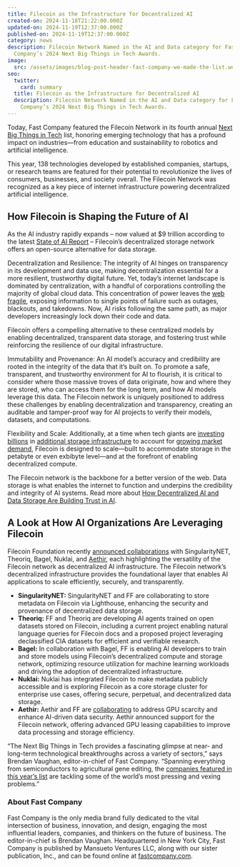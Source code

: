 ```yaml
---
title: Filecoin as the Infrastructure for Decentralized AI
created-on: 2024-11-18T21:22:00.000Z
updated-on: 2024-11-19T12:37:00.000Z
published-on: 2024-11-19T12:37:00.000Z
category: news
description: Filecoin Network Named in the AI and Data category for Fast
  Company’s 2024 Next Big Things in Tech Awards.
image:
  src: /assets/images/blog-post-header-fast-company-we-made-the-list.webp
seo:
  twitter:
    card: summary
  title: Filecoin as the Infrastructure for Decentralized AI
  description: Filecoin Network Named in the AI and Data category for Fast
    Company’s 2024 Next Big Things in Tech Awards.
---
```


Today, Fast Company featured the Filecoin Network in its fourth annual [Next Big Things in Tech](https://www.fastcompany.com/next-big-things-in-tech/list) list, honoring emerging technology that has a profound impact on industries—from education and sustainability to robotics and artificial intelligence.

This year, 138 technologies developed by established companies, startups, or research teams are featured for their potential to revolutionize the lives of consumers, businesses, and society overall. The Filecoin Network was recognized as a key piece of internet infrastructure powering decentralized artificial intelligence.

## How Filecoin is Shaping the Future of AI

As the AI industry rapidly expands – now valued at $9 trillion according to the latest [State of AI Report](https://www.stateof.ai/) – Filecoin’s decentralized storage network offers an open-source alternative for data storage.

Decentralization and Resilience: The integrity of AI hinges on transparency in its development and data use, making decentralization essential for a more resilient, trustworthy digital future. Yet, today’s internet landscape is dominated by centralization, with a handful of corporations controlling the majority of global cloud data. This concentration of power leaves the [web fragile](/blog/the-web-isn-t-forever-new-research-findings-from-not-your-parents-web-project), exposing information to single points of failure such as outages, blackouts, and takedowns. Now, AI risks following the same path, as major developers increasingly lock down their code and data.

Filecoin offers a compelling alternative to these centralized models by enabling decentralized, transparent data storage, and fostering trust while reinforcing the resilience of our digital infrastructure.

Immutability and Provenance: An AI model’s accuracy and credibility are rooted in the integrity of the data that it’s built on. To promote a safe, transparent, and trustworthy environment for AI to flourish, it is critical to consider where those massive troves of data originate, how and where they are stored, who can access them for the long term, and how AI models leverage this data. The Filecoin network is uniquely positioned to address these challenges by enabling decentralization and transparency, creating an auditable and tamper-proof way for AI projects to verify their models, datasets, and computations.

Flexibility and Scale: Additionally, at a time when tech giants are [investing billions](https://www.datacenterdynamics.com/en/news/meta-plans-37bn-digital-infrastructure-investment-in-2024/) in [additional storage infrastructure](https://www.cbre.com/insights/reports/global-data-center-trends-2024) to account for [growing market demand](https://www.statista.com/outlook/tmo/data-center/storage/worldwide#revenue), Filecoin is designed to scale—built to accommodate storage in the petabyte or even exbibyte level—and at the forefront of enabling decentralized compute.

The Filecoin network is the backbone for a better version of the web. Data storage is what enables the internet to function and underpins the credibility and integrity of AI systems. Read more about [How Decentralized AI and Data Storage Are Building Trust in AI](/blog/how-decentralized-ai-and-data-storage-is-building-trust-in-ai).

## A Look at How AI Organizations Are Leveraging Filecoin

Filecoin Foundation recently [announced collaborations](/blog/leading-ai-projects-choose-filecoin-to-advance-ai-marking-the-networks-leading-role-as-depin-backbone-for-ai) with SingularityNET, Theoriq, Bagel, Nuklai, and [Aethir](https://cryptobriefing.com/aethir-filecoin-collaboration-gpu/), each highlighting the versatility of the Filecoin network as decentralized AI infrastructure. The Filecoin network’s decentralized infrastructure provides the foundational layer that enables AI applications to scale efficiently, securely, and transparently.

- **SingularityNET:** SingularityNET and FF are collaborating to store metadata on Filecoin via Lighthouse, enhancing the security and provenance of decentralized data storage.
- **Theoriq:** FF and Theoriq are developing AI agents trained on open datasets stored on Filecoin, including a current project enabling natural language queries for Filecoin docs and a proposed project leveraging declassified CIA datasets for efficient and verifiable research.
- **Bagel:** In collaboration with Bagel, FF is enabling AI developers to train and store models using Filecoin’s decentralized compute and storage network, optimizing resource utilization for machine learning workloads and driving the adoption of decentralized infrastructure.
- **Nuklai:** Nuklai has integrated Filecoin to make metadata publicly accessible and is exploring Filecoin as a core storage cluster for enterprise use cases, offering secure, perpetual, and decentralized data storage.
- **Aethir:** Aethir and FF are [collaborating](https://blog.aethir.com/blog-posts/aethir-and-filecoin-foundation-combining-distributed-gpu-infrastructure-and-decentralized-storage) to address GPU scarcity and enhance AI-driven data security. Aethir announced support for the Filecoin network, offering advanced GPU leasing capabilities to improve data processing and storage efficiency.

“The Next Big Things in Tech provides a fascinating glimpse at near- and long-term technological breakthroughs across a variety of sectors,” says Brendan Vaughan, editor-in-chief of Fast Company. “Spanning everything from semiconductors to agricultural gene editing, the [companies featured in this year’s list](https://www.fastcompany.com/next-big-things-in-tech/list) are tackling some of the world’s most pressing and vexing problems.”

### About Fast Company

Fast Company is the only media brand fully dedicated to the vital intersection of business, innovation, and design, engaging the most influential leaders, companies, and thinkers on the future of business. The editor-in-chief is Brendan Vaughan. Headquartered in New York City, Fast Company is published by Mansueto Ventures LLC, along with our sister publication, Inc., and can be found online at [fastcompany.com](https://www.fastcompany.com/).
